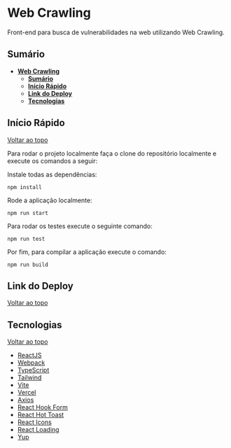# **Web Crawling**

Front-end para busca de vulnerabilidades na web utilizando Web Crawling.

## **Sumário**

- [**Web Crawling**](#web-crawling)
  - [**Sumário**](#sumário)
  - [**Início Rápido**](#início-rápido)
  - [**Link do Deploy**](#link-do-deploy)
  - [**Tecnologias**](#tecnologias)

## **Início Rápido**

[Voltar ao topo](#web-crawling)

Para rodar o projeto localmente faça o clone do repositório localmente e execute os comandos a seguir:

Instale todas as dependências:

```shell
npm install
```

Rode a aplicação localmente:

```shell
npm run start
```

Para rodar os testes execute o seguinte comando:

```shell
npm run test
```

Por fim, para compilar a aplicação execute o comando:

```shell
npm run build
```

## **Link do Deploy**

[Voltar ao topo](#web-crawling)

## **Tecnologias**

[Voltar ao topo](#web-crawling)

- [ReactJS](https://reactjs.org/)
- [Webpack](https://webpack.js.org/)
- [TypeScript](https://www.typescriptlang.org/)
- [Tailwind](https://tailwindcss.com/)
- [Vite](https://vitejs.dev/)
- [Vercel](https://vercel.com/)
- [Axios](https://axios-http.com/docs/intro)
- [React Hook Form](https://react-hook-form.com/)
- [React Hot Toast](https://react-hot-toast.com/)
- [React Icons](https://react-icons.github.io/react-icons/)
- [React Loading](https://www.npmjs.com/package/react-loading)
- [Yup](https://www.npmjs.com/package/yup)
